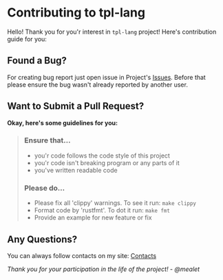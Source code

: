 [Issues]: https://github.com/mealet/tpl-lang/issues
[Contacts]: https://mealet.vercel.app/contacts

# Contributing to tpl-lang
Hello! Thank you for you'r interest in `tpl-lang` project!
Here's contribution guide for you:

## Found a Bug?
For creating bug report just open issue in Project's [Issues].
Before that please ensure the bug wasn't already reported by another user.

## Want to Submit a Pull Request?
**Okay, here's some guidelines for you:**
 
> ### Ensure that...
> * you'r code follows the code style of this project
> * you'r code isn't breaking program or any parts of it
> * you've written readable code
>
> ### Please do...
> * Please fix all 'clippy' warnings. To see it run: `make clippy`
> * Format code by 'rustfmt'. To dot it run: `make fmt`
> * Provide an example for new feature or fix

## Any Questions?
You can always follow contacts on my site: [Contacts]

*Thank you for your participation in the life of the project! - @mealet*
